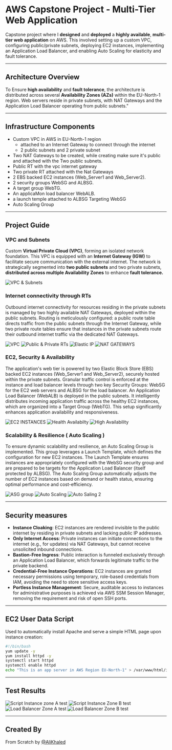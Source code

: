 # AWS Capstone Project - Multi-Tier Web Application

Capstone project where I **designed** and **deployed** a **highly available**, **multi-tier web application** on AWS. This involved setting up a custom VPC, configuring public/private subnets, deploying EC2 instances, implementing an Application Load Balancer, and enabling Auto Scaling for elasticity and fault tolerance.

---

## Architecture Overview

To Ensure **high availability** and **fault tolerance**, the architecture is distributed across several **Availability Zones (AZs)** within
 the EU-North-1 region. Web servers reside in private subnets, with NAT Gateways and the Application Load Balancer operating from public subnets."
 
---

## Infrastructure Components

- Custom VPC in AWS in EU-North-1 region
  - attached to an Internet Gateway to connect through the internet  
  - 2 public subnets and 2 private subnet 
- Two NAT Gateways to be created, while creating make sure it's public and attached with the Two public subnets.
- Public RT with the vpc internet gateway 
- Two private RT  attached with the Nat Gateways
- 2 EBS backed EC2 instances (Web_Server1 and Web_Server2).
- 2 security groups WebSG and ALBSG.
- A target group WebTG.
- An applicaMon load balancer WebALB.
- a launch temple attached to ALBSG Targeting WebSG
- Auto Scaling Group


---

## Project Guide

### VPC and Subnets

Custom **Virtual Private Cloud (VPC)**, forming an isolated network foundation. This VPC is equipped with an **Internet Gateway (IGW)** 
to facilitate secure communication with the external internet. The network is strategically segmented into **two public subnets** and
 two private subnets, **distributed across multiple Availability Zones** to enhance **fault tolerance.**

![VPC & Subnets](https://github.com/AliKhaledElbaqly/AWS-PROJECT-1/blob/main/Media/vpc%20&%20subnets%20.png?raw=true)

### Internet connectivity through RTs 

Outbound internet connectivity for resources residing in the private subnets is managed by two highly available NAT Gateways, deployed within the public subnets. Routing is meticulously configured: a public route table directs traffic from the public subnets through the Internet Gateway, while 
two private route tables ensure that instances in the private subnets route their outbound internet traffic via the dedicated NAT Gateways.

![VPC](https://github.com/AliKhaledElbaqly/AWS-PROJECT-1/blob/main/Media/project%20vpc.png?raw=true)
![Public & Private RTs](https://github.com/AliKhaledElbaqly/AWS-PROJECT-1/blob/main/Media/RT%20Public%20&%20Private%20.png?raw=true)
![Elastic IP](https://github.com/AliKhaledElbaqly/AWS-PROJECT-1/blob/main/Media/ELastic%20IP%20for%20Nat%20GW.png?raw=true)
![NAT GATEWAYS](https://github.com/AliKhaledElbaqly/AWS-PROJECT-1/blob/main/Media/NAT%20GATEWAYS.png?raw=true)


### EC2, Security & Availability 

The application's web tier is powered by two Elastic Block Store (EBS) backed EC2 instances (Web_Server1 and Web_Server2), securely hosted within the private subnets. Granular traffic control is enforced at the instance and load balancer levels through two key Security Groups: WebSG for the EC2 web servers and ALBSG for the load balancer.
An Application Load Balancer (WebALB) is deployed in the public subnets. It intelligently distributes incoming application traffic across the healthy EC2 instances, which are organized into a Target Group (WebTG). This setup significantly enhances application availability and responsiveness.

![EC2 INSTANCES](https://github.com/AliKhaledElbaqly/AWS-PROJECT-1/blob/main/Media/EC2%20Instances%20servers.png?raw=true)
![Health Availabilty](https://github.com/AliKhaledElbaqly/AWS-PROJECT-1/blob/main/Media/Availability%20Test.png?raw=true)
![High Availability](https://github.com/AliKhaledElbaqly/AWS-PROJECT-1/blob/main/Media/High%20availability.png?raw=true)


### Scalability & Resilience ( Auto Scaling )

To ensure dynamic scalability and resilience, an Auto Scaling Group is implemented. This group leverages a Launch Template, which defines the configuration for new EC2 instances. The Launch Template ensures instances are appropriately configured with the WebSG security group and are prepared to be targets for the Application Load Balancer (itself protected by ALBSG). The Auto Scaling Group automatically adjusts the number of EC2 instances based on demand or health status, ensuring optimal performance and cost-efficiency.

![ASG group](https://github.com/AliKhaledElbaqly/AWS-PROJECT-1/blob/main/Media/Auto%20Scaling.png?raw=true)
![Auto Scaling](https://github.com/AliKhaledElbaqly/AWS-PROJECT-1/blob/main/Media/Auto%20scaling%20test.png?raw=true)
![Auto Saling 2](https://github.com/AliKhaledElbaqly/AWS-PROJECT-1/blob/main/Media/Auto%20scaling%20test.png?raw=true)

---

## Security measures 

- **Instance Cloaking**: EC2 instances are rendered invisible to the public internet by residing in private subnets and lacking public IP addresses.
- **Only Internet Access**: Private instances can initiate connections to the internet (e.g., for updates) via NAT Gateways, but cannot receive unsolicited inbound connections.
- **Bastion-Free Ingress**: Public interaction is funneled exclusively through an Application Load Balancer, which forwards legitimate traffic to the private backend.
- **Credential-Free Instance Operations**: EC2 instances are granted necessary permissions using temporary, role-based credentials from IAM, avoiding the need to store sensitive access keys.
- **Portless Instance Management**: Secure, auditable access to instances for administrative purposes is achieved via AWS SSM Session Manager, removing the requirement and risk of open SSH ports.

---
## EC2 User Data Script 

Used to automatically install Apache and serve a simple HTML page upon instance creation:

```bash
#!/bin/bash
yum update -y
yum install httpd -y
systemctl start httpd
systemctl enable httpd
echo "This is an app server in AWS Region EU-North-1" > /var/www/html/index.html
```
---
## Test Results

![Script Instance zone A test](https://github.com/AliKhaledElbaqly/AWS-PROJECT-1/blob/main/Media/User%20Data%20Test.png?raw=true)
![Script Instance Zone B test](https://github.com/AliKhaledElbaqly/AWS-PROJECT-1/blob/main/Media/User%20Data%20Test.png?raw=true)
![Load Balancer Zone A test](https://github.com/AliKhaledElbaqly/AWS-PROJECT-1/blob/main/Media/Load%20Balancer%202.png?raw=true)
![Load Balancer Zone B test](https://github.com/AliKhaledElbaqly/AWS-PROJECT-1/blob/main/Media/Load%20Balancer%201.png?raw=true)

---

## Created By

From Scratch by  [@AliKhaled](https://github.com/AliKhaledElbaqly)
